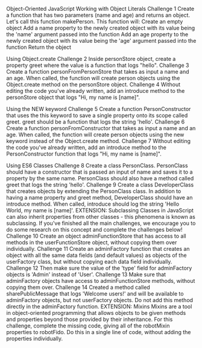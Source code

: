 Object-Oriented JavaScript
Working with Object Literals
Challenge 1
Create a function that has two parameters (name and age) and returns an object. Let's call this function makePerson. This function will:
Create an empty object
Add a name property to the newly created object with its value being the 'name' argument passed into the function
Add an age property to the newly created object with its value being the 'age' argument passed into the function
Return the object

Using Object.create
Challenge 2
Inside personStore object, create a property greet where the value is a function that logs "hello".
Challenge 3
Create a function personFromPersonStore that takes as input a name and an age. When called, the function will create person objects using the Object.create method on the personStore object.
Challenge 4
Without editing the code you've already written, add an introduce method to the personStore object that logs "Hi, my name is [name]".

Using the NEW keyword
Challenge 5
Create a function PersonConstructor that uses the this keyword to save a single property onto its scope called greet. greet should be a function that logs the string 'hello'.
Challenge 6
Create a function personFromConstructor that takes as input a name and an age. When called, the function will create person objects using the new keyword instead of the Object.create method.
Challenge 7
Without editing the code you've already written, add an introduce method to the PersonConstructor function that logs "Hi, my name is [name]".

Using ES6 Classes
Challenge 8
Create a class PersonClass. PersonClass should have a constructor that is passed an input of name and saves it to a property by the same name. PersonClass should also have a method called greet that logs the string 'hello'.
Challenge 9
Create a class DeveloperClass that creates objects by extending the PersonClass class. In addition to having a name property and greet method, DeveloperClass should have an introduce method. When called, introduce should log the string 'Hello World, my name is [name]'.
EXTENSION: Subclassing
Classes in JavaScript can also inherit properties from other classes - this phenomena is known as subclassing. If you've finished all the main challenges, we encourage you to do some research on this concept and complete the challenges below!
Challenge 10
Create an object adminFunctionStore that has access to all methods in the userFunctionStore object, without copying them over individually.
Challenge 11
Create an adminFactory function that creates an object with all the same data fields (and default values) as objects of the userFactory class, but without copying each data field individually.
Challenge 12
Then make sure the value of the 'type' field for adminFactory objects is 'Admin' instead of 'User'.
Challenge 13
Make sure that adminFactory objects have access to adminFunctionStore methods, without copying them over.
Challenge 14
Created a method called sharePublicMessage that logs 'Welcome users!' and will be available to adminFactory objects, but not userFactory objects. Do not add this method directly in the adminFactory function.
EXTENSION: Mixins
Mixins are a tool in object-oriented programming that allows objects to be given methods and properties beyond those provided by their inheritance. For this challenge, complete the missing code, giving all of the robotMixin properties to robotFido. Do this in a single line of code, without adding the properties individually.
